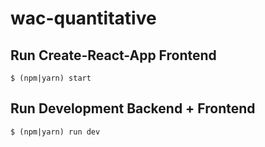 # wac-quantitative

## Run Create-React-App Frontend
```
$ (npm|yarn) start
```

## Run Development Backend + Frontend
```
$ (npm|yarn) run dev
```
